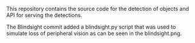 This repository contains the source code for the detection of objects and API for serving the detections.

The Blindsight commit added a blindsight.py script that was used to simulate loss of peripheral vision as can be seen in the blindsight.png.
